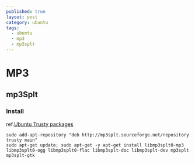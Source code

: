 ```yaml
---
published: true
layout: post
category: ubuntu
tags: 
  - ubuntu
  - mp3
  - mp3splt
---
```


# MP3

## mp3Splt

### Install
ref.[Ubuntu Trusty packages](http://mp3splt.sourceforge.net/mp3splt_page/debian_downloads.php?version=Trusty&ubuntu=true)

    sudo add-apt-repository "deb http://mp3splt.sourceforge.net/repository trusty main"
    sudo apt-get update; sudo apt-get -y apt-get install libmp3splt0-mp3 libmp3splt0-ogg libmp3splt0-flac libmp3splt-doc libmp3splt-dev mp3splt mp3splt-gtk